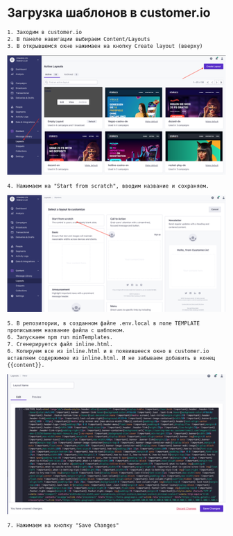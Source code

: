 # Загрузка шаблонов в customer.io

    1. Заходим в customer.io
    2. В панеле навигации выбираем Content/Layouts
    3. В открывшемся окне нажимаен на кнопку Create layout (вверху)

![create-lauout](./image/upload-templates.png ':size=100%')

    4. Нажимаем на "Start from scratch", вводим название и сохраняем.

![create-from-scratch](./image/create-from-scratch.png ':size=100%')

    5. В репозитории, в созданном файле .env.local в поле TEMPLATE прописываем название файла с шаблоном.
    6. Запускаем npm run minTemplates.
    7. Сгенерируется файл inline.html.
    6. Копируем все из inline.html и в появившееся окно в customer.io вставляем содержимое из inline.html. И не забываем добавить в конец {{content}}.
    
![create-template](./image/create-template.png ':size=100%')

    7. Нажимаем на кнопку "Save Changes"